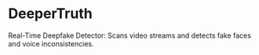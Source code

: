 # DeeperTruth
Real-Time Deepfake Detector: Scans video streams and detects fake faces and voice inconsistencies.
